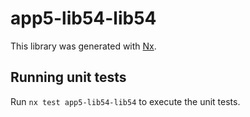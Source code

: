 # app5-lib54-lib54

This library was generated with [Nx](https://nx.dev).

## Running unit tests

Run `nx test app5-lib54-lib54` to execute the unit tests.
